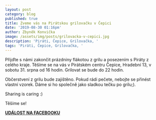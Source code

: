 ```yaml
---
layout: post
category: blog
published: true
title: Zveme vás na Pirátskou grilovačku v Čepici
date: '2019-08-30 01:16pm'
author: Zbyněk Konvička
image: /assets/img/posts/grilovacka-v-cepici.jpg
description: 'Piráti, Čepice, Grilovačka, '
tags: 'Piráti, Čepice, Grilovačka, '
---
```

Přijďte s námi zakončit prázdniny flákotou z grilu a posezením s Piráty z celého kraje. Těšíme se na vás v Pirátském centru Čepice, Hradební 13, v sobotu 31. srpna od 16 hodin.  Grilovat se bude do 22 hodin.

Občerstvení z grilu bude zajištěno. Pokud rádi pečete, nebojte se přinést vlastní vzorek. Dáme si ho společně jako sladkou tečku po grilu;). 

Sharing is caring :)

Těšíme se!

[**UDÁLOST NA FACEBOOKU**](https://www.facebook.com/events/681788458971407/)
